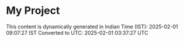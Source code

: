# My Project

This content is dynamically generated in Indian Time (IST): 2025-02-01 09:07:27 IST
Converted to UTC: 2025-02-01 03:37:27 UTC
